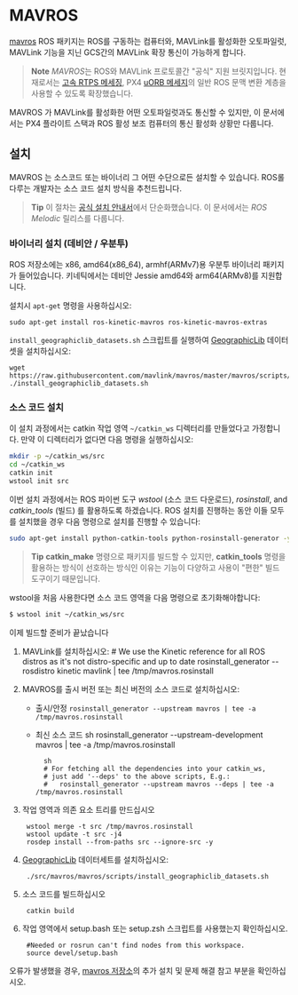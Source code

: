 # MAVROS

[mavros](http://wiki.ros.org/mavros#mavros.2BAC8-Plugins.sys_status) ROS 패키지는 ROS를 구동하는 컴퓨터와, MAVLink를 활성화한 오토파일럿, MAVLink 기능을 지닌 GCS간의 MAVLink 확장 통신이 가능하게 합니다.

> **Note** *MAVROS*는 ROS와 MAVLink 프로토콜간 "공식" 지원 브릿지입니다. 현재로서는 [고속 RTPS 메세징](../middleware/micrortps.md), PX4 [uORB 메세지](../middleware/uorb.md)의 일반 ROS 문맥 변환 계층을 사용할 수 있도록 확장했습니다.

MAVROS 가 MAVLink를 활성화한 어떤 오토파일럿과도 통신할 수 있지만, 이 문서에서는 PX4 플라이트 스택과 ROS 활성 보조 컴퓨터의 통신 활성화 상황만 다룹니다.

## 설치

MAVROS 는 소스코드 또는 바이너리 그 어떤 수단으로든 설치할 수 있습니다. ROS롤 다루는 개발자는 소스 코드 설치 방식을 추천드립니다.

> **Tip** 이 절차는 [공식 설치 안내서](https://github.com/mavlink/mavros/tree/master/mavros#installation)에서 단순화했습니다. 이 문서에서는 *ROS Melodic* 릴리스를 다룹니다.

### 바이너리 설치 (데비안 / 우분투)

ROS 저장소에는 x86, amd64(x86\_64), armhf(ARMv7)용 우분투 바이너리 패키지가 들어있습니다. 키네틱에서는 데비안 Jessie amd64와 arm64(ARMv8)를 지원합니다.

설치시 `apt-get` 명령을 사용하십시오:

    sudo apt-get install ros-kinetic-mavros ros-kinetic-mavros-extras
    

`install_geographiclib_datasets.sh` 스크립트를 실행하여 [GeographicLib](https://geographiclib.sourceforge.io/) 데이터셋을 설치하십시오:

    wget https://raw.githubusercontent.com/mavlink/mavros/master/mavros/scripts/install_geographiclib_datasets.sh
    ./install_geographiclib_datasets.sh
    

### 소스 코드 설치

이 설치 과정에서는 catkin 작업 영역 `~/catkin_ws` 디렉터리를 만들었다고 가정합니다. 만약 이 디렉터리가 없다면 다음 명령을 실행하십시오:

```sh
mkdir -p ~/catkin_ws/src
cd ~/catkin_ws
catkin init
wstool init src
```

이번 설치 과정에서는 ROS 파이썬 도구 *wstool* (소스 코드 다운로드), *rosinstall*, and *catkin_tools* (빌드) 를 활용하도록 하겠습니다. ROS 설치를 진행하는 동안 이들 모두를 설치했을 경우 다음 명령으로 설치를 진행할 수 있습니다:

```sh
sudo apt-get install python-catkin-tools python-rosinstall-generator -y
```

> **Tip** **catkin_make** 명령으로 패키지를 빌드할 수 있지만, **catkin_tools** 명령을 활용하는 방식이 선호하는 방식인 이유는 기능이 다양하고 사용이 "편한" 빌드 도구이기 때문입니다.

wstool을 처음 사용한다면 소스 코드 영역을 다음 명령으로 초기화해야합니다:

```sh
$ wstool init ~/catkin_ws/src
```

이제 빌드할 준비가 끝났습니다

1. MAVLink를 설치하십시오: 
        # We use the Kinetic reference for all ROS distros as it's not distro-specific and up to date
        rosinstall_generator --rosdistro kinetic mavlink | tee /tmp/mavros.rosinstall

2. MAVROS를 출시 버전 또는 최신 버전의 소스 코드로 설치하십시오:
    
    - 출시/안정 ```rosinstall_generator --upstream mavros | tee -a /tmp/mavros.rosinstall```
    - 최신 소스 코드 
            sh
            rosinstall_generator --upstream-development mavros | tee -a /tmp/mavros.rosinstall
        
            sh
            # For fetching all the dependencies into your catkin_ws, 
            # just add '--deps' to the above scripts, E.g.:
            #   rosinstall_generator --upstream mavros --deps | tee -a /tmp/mavros.rosinstall

3. 작업 영역과 의존 요소 트리를 만드십시오
    
        wstool merge -t src /tmp/mavros.rosinstall
        wstool update -t src -j4
        rosdep install --from-paths src --ignore-src -y
        

4. [GeographicLib](https://geographiclib.sourceforge.io/) 데이터세트를 설치하십시오:
    
        ./src/mavros/mavros/scripts/install_geographiclib_datasets.sh
        

5. 소스 코드를 빌드하십시오
    
        catkin build
        

6. 작업 영역에서 setup.bash 또는 setup.zsh 스크립트를 사용했는지 확인하십시오.
    
        #Needed or rosrun can't find nodes from this workspace.
        source devel/setup.bash
        

오류가 발생했을 경우, [mavros 저장소](https://github.com/mavlink/mavros/tree/master/mavros#installation)의 추가 설치 및 문제 해결 참고 부분을 확인하십시오.